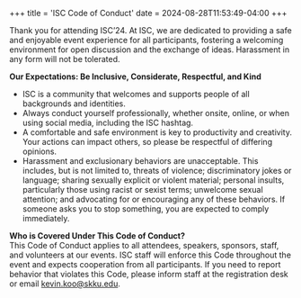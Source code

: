+++
title = 'ISC Code of Conduct'
date = 2024-08-28T11:53:49-04:00
+++

Thank you for attending ISC’24. At ISC, we are dedicated to providing a safe and enjoyable event experience for all participants, fostering a welcoming environment for open discussion and the exchange of ideas. Harassment in any form will not be tolerated.

**Our Expectations: Be Inclusive, Considerate, Respectful, and Kind**

-   ISC is a community that welcomes and supports people of all backgrounds and identities.
-   Always conduct yourself professionally, whether onsite, online, or when using social media, including the ISC hashtag.
-   A comfortable and safe environment is key to productivity and creativity. Your actions can impact others, so please be respectful of differing opinions.
-   Harassment and exclusionary behaviors are unacceptable. This includes, but is not limited to, threats of violence; discriminatory jokes or language; sharing sexually explicit or violent material; personal insults, particularly those using racist or sexist terms; unwelcome sexual attention; and advocating for or encouraging any of these behaviors. If someone asks you to stop something, you are expected to comply immediately.

**Who is Covered Under This Code of Conduct?**  
 This Code of Conduct applies to all attendees, speakers, sponsors, staff, and volunteers at our events. ISC staff will enforce this Code throughout the event and expects cooperation from all participants. If you need to report behavior that violates this Code, please inform staff at the registration desk or email kevin.koo@skku.edu.
